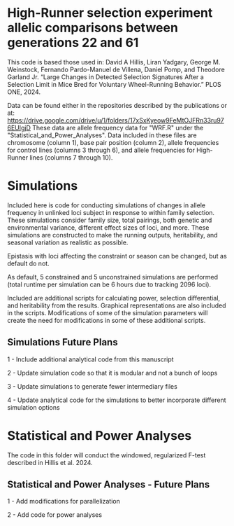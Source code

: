 # High-Runner selection experiment allelic comparisons between generations 22 and 61

This code is based those used in:
	David A Hillis, Liran Yadgary, George M. Weinstock, Fernando Pardo-Manuel de Villena, Daniel Pomp, 
	and Theodore Garland Jr. “Large Changes in Detected Selection Signatures After a Selection Limit 
	in Mice Bred for Voluntary Wheel-Running Behavior.” PLOS ONE, 2024.

Data can be found either in the repositories described by the publications or at: 
	https://drive.google.com/drive/u/1/folders/17xSxKyeow9FeMtOJFRn33ru976EUIgjD
These data are allele frequency data for "WRF.R" under the "Statistical_and_Power_Analyses".
Data included in these files are chromosome (column 1), base pair position (column 2), allele frequencies 
for control lines (columns 3 through 6), and allele frequencies for High-Runner lines (columns 7 through 
10).

# Simulations
Included here is code for conducting simulations of changes in allele frequency in unlinked loci subject
in response to within family selection. These simulations consider family size, total pairings, both 
genetic and environmental variance, different effect sizes of loci, and more. These simulations are 
constructed to make the running outputs, heritability, and seasonal variation as realistic as possible.

Epistasis with loci affecting the constraint or season can be changed, but as default do not. 

As default, 5 constrained and 5 unconstrained simulations are performed (total runtime per simulation can 
be 6 hours due to tracking 2096 loci).

Included are additional scripts for calculating power, selection differential, and heritability from the 
results. Graphical representations are also included in the scripts. Modifications of some of the 
simulation parameters will create the need for modifications in some of these additional scripts.

## Simulations Future Plans

1 - Include additional analytical code from this manuscript

2 - Update simulation code so that it is modular and not a bunch of loops

3 - Update simulations to generate fewer intermediary files

4 - Update analytical code for the simulations to better incorporate different simulation options 

# Statistical and Power Analyses
The code in this folder will conduct the windowed, regularized F-test described in Hillis et al. 2024.

## Statistical and Power Analyses - Future Plans

1 - Add modifications for parallelization

2 - Add code for power analyses